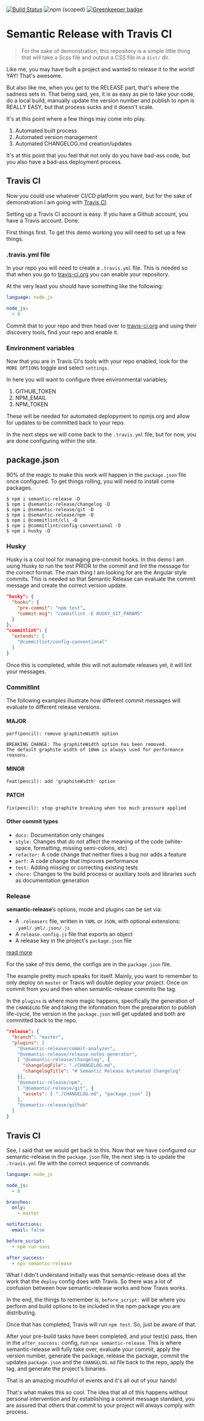 [![Build Status](https://travis-ci.org/blackfalcon/travisreleasetest.svg?branch=master)](https://travis-ci.org/blackfalcon/travisreleasetest)
![npm (scoped)](https://img.shields.io/npm/v/@blackfalcon/travisreleasetest.svg?color=orange)
[![Greenkeeper badge](https://badges.greenkeeper.io/blackfalcon/travisreleasetest.svg)](https://greenkeeper.io/)

# Semantic Release with Travis CI

> For the sake of demonstration, this repository is a simple little thing that will take a Scss file and output a CSS file in a `dist/` dir.

Like me, you may have built a project and wanted to release it to the world! YAY! That's awesome.

But also like me, when you get to the RELEASE part, that's where the sadness sets in. That being said, yes, it is as easy as pie to take your code, do a local build, manually update the version number and publish to npm is REALLY EASY, but that process sucks and it doesn't scale.

It's at this point where a few things may come into play.

1. Automated built process
1. Automated version management
1. Automated CHANGELOG.md creation/updates

It's at this point that you feel that not only do you have bad-ass code, but you also have a bad-ass deployment process.

## Travis CI

Now you could use whatever CI/CD platform you want, but for the sake of demonstration I am going with [Travis CI](https://travis-ci.org).

Setting up a Travis CI account is easy. If you have a Github account, you have a Travis account. Done.

First things first. To get this demo working you will need to set up a few things.

### .travis.yml file

In your repo you will need to create a `.travis.yml` file. This is needed so that when you go to [travis-ci.org](https://travis-ci.org) you can enable your repository.

At the very least you should have something like the following:

```yaml
language: node_js

node_js:
  - 8
```

Commit that to your repo and then head over to [travis-ci.org](https://travis-ci.org) and using their discovery tools, find your repo and enable it.

### Environment variables

Now that you are in Travis CI's tools with your repo enabled, look for the `MORE OPTIONS` toggle and select `settings`.

In here you will want to configure three environmental variables;

1. GITHUB_TOKEN
1. NPM_EMAIL
1. NPM_TOKEN

These will be needed for automated deplopyment to npmjs.org and allow for updates to be committed back to your repo.

In the next steps we will come back to the `.travis.yml` file, but for now, you are done configuring within the site.

## package.json

90% of the magic to make this work will happen in the `package.json` file once configured. To get things rolling, you will need to install come packages.

```
$ npm i semantic-release -D
$ npm i @semantic-release/changelog -D
$ npm i @semantic-release/git -D
$ npm i @semantic-release/npm -D
$ npm i @commitlint/cli -D
$ npm i @commitlint/config-conventional -D
$ npm i husky -D
```

### Husky

Husky is a cool tool for managing pre-commit hooks. In this demo I am using Husky to run the test PRIOR to the commit and lint the message for the correct format. The main thing I am looking for are the Angular style commits. This is needed so that Semantic Release can evaluate the commit message and create the correct version update.

```json
"husky": {
  "hooks": {
    "pre-commit": "npm test",
    "commit-msg": "commitlint -E HUSKY_GIT_PARAMS"
  }
},
"commitlint": {
  "extends": [
    "@commitlint/config-conventional"
  ]
}
```

Once this is completed, while this will not automate releases yet, it will lint your messages.

### Commitlint

The following examples illustrate how different commit messages will evaluate to different release versions.

#### MAJOR
```
perf(pencil): remove graphiteWidth option

BREAKING CHANGE: The graphiteWidth option has been removed.
The default graphite width of 10mm is always used for performance reasons.
```

#### MINOR
```
feat(pencil): add 'graphiteWidth' option
```

#### PATCH
```
fix(pencil): stop graphite breaking when too much pressure applied
```

#### Other commit types

* `docs:` Documentation only changes
* `style:` Changes that do not affect the meaning of the code (white-space, formatting, missing semi-colons, etc)
* `refactor:` A code change that neither fixes a bug nor adds a feature
* `perf:` A code change that improves performance
* `test:` Adding missing or correcting existing tests
* `chore:` Changes to the build process or auxiliary tools and libraries such as documentation generation

### Release

**semantic-release**’s options, mode and plugins can be set via:

* A `.releaserc` file, written in `YAML` or `JSON`, with optional extensions: `.yaml/.yml/.json/.js`
* A `release.config.js` file that exports an object
* A release key in the project's `package.json` file

[read more](https://github.com/semantic-release/semantic-release/blob/HEAD/docs/usage/configuration.md#configuration-file)

For the sake of this demo, the configs are in the `package.json` file.

The example pretty much speaks for itself. Mainly, you want to remember to only deploy on `master` or Travis will double deploy your project. Once on commit from you and then when semantic-release commits the tag.

In the `plugins` is where more magic happens, specifically the generation of the `CHANGELOG` file and taking the information from the preparation to publish life-cycle, the version in the `package.json` will get updated and both are committed back to the repo.

```json
"release": {
  "branch": "master",
  "plugins": [
    "@semantic-release/commit-analyzer",
    "@semantic-release/release-notes-generator",
    [ "@semantic-release/changelog", {
      "changelogFile": "./CHANGELOG.md",
      "changelogTitle": "# Semantic Release Automated Changelog"
    }],
    "@semantic-release/npm",
    [ "@semantic-release/git", {
      "assets": [ "./CHANGELOG.md", "package.json" ]}
    ],
    "@semantic-release/github"
  ]
}
```

## Travis CI

See, I said that we would get back to this. Now that we have configured our semantic-release in the `package.json` file, the next step is to update the `.travis.yml` file with the correct sequence of commands.

```yaml
language: node_js

node_js:
  - 8

branches:
  only:
    - master

notifactions:
  email: false

before_script:
  - npm run sass

after_success:
  - npx semantic-release
```

What I didn't understand initially was that semantic-release does all the work that the `deploy` config does with Travis. So there was a lot of confusion between how semantic-release works and how Travis works.

In the end, the things to remember is, `before_script:` will be where you perform and build options to be included in the npm package you are distributing.

Once that has completed, Travis will run `npm test`. So, just be aware of that.

After your pre-build tasks have been completed, and your test(s) pass, then in the `after_success:` config, run `npx semantic-release`. This is where semantic-release will fully take over, evaluate your commit, apply the version number, generate the package, release the package, commit the updates `package.json` and the `CHANGELOG.md` file back to the repo, apply the tag, and generate the project's binaries.

That is an amazing mouthful of events and it's all out of your hands!

That's what makes this so cool. The idea that all of this happens without personal intervention and by establishing a commit message standard, you are assured that others that commit to your project will always comply with process.
